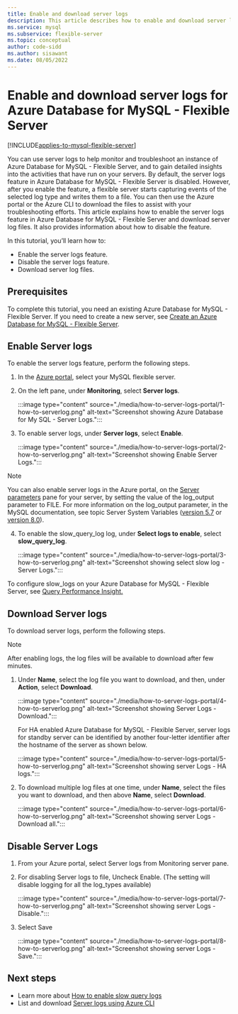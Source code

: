 ```yaml
---
title: Enable and download server logs
description: This article describes how to enable and download server logs for Azure Database for MySQL - Flexible Server by using the Azure portal.
ms.service: mysql
ms.subservice: flexible-server
ms.topic: conceptual
author: code-sidd
ms.author: sisawant
ms.date: 08/05/2022
---
```

# Enable and download server logs for Azure Database for MySQL - Flexible Server

[!INCLUDE[applies-to-mysql-flexible-server](../includes/applies-to-mysql-flexible-server.md)]

You can use server logs to help monitor and troubleshoot an instance of Azure Database for MySQL - Flexible Server, and to gain detailed insights into the activities that have run on your servers.
By default, the server logs feature in Azure Database for MySQL - Flexible Server is disabled. However, after you enable the feature, a flexible server starts capturing events of the selected log type and writes them to a file. You can then use the Azure portal or the Azure CLI to download the files to assist with your troubleshooting efforts.
This article explains how to enable the server logs feature in Azure Database for MySQL - Flexible Server and download server log files. It also provides information about how to disable the feature.

In this tutorial, you’ll learn how to:
- Enable the server logs feature.
- Disable the server logs feature.
- Download server log files.

## Prerequisites

To complete this tutorial, you need an existing Azure Database for MySQL - Flexible Server. If you need to create a new server, see [Create an Azure Database for MySQL - Flexible Server](./quickstart-create-server-portal.md).

## Enable Server logs

To enable the server logs feature, perform the following steps.

1. In the [Azure portal](https://portal.azure.com), select your MySQL flexible server.

2. On the left pane, under **Monitoring**, select **Server logs**.

    :::image type="content" source="./media/how-to-server-logs-portal/1-how-to-serverlog.png" alt-text="Screenshot showing Azure Database for My SQL - Server Logs.":::

3. To enable server logs, under **Server logs**, select **Enable**.

    :::image type="content" source="./media/how-to-server-logs-portal/2-how-to-serverlog.png" alt-text="Screenshot showing Enable Server Logs.":::

>[!Note]
> You can also enable server logs in the Azure portal, on the [Server parameters](./how-to-configure-server-parameters-portal.md) pane for your server, by setting the value of the log_output parameter to FILE.
> For more information on the log_output parameter, in the MySQL documentation, see topic Server System Variables ([version 5.7](https://dev.mysql.com/doc/refman/5.7/en/server-system-variables.html#sysvar_log_output) or [version 8.0](https://dev.mysql.com/doc/refman/8.0/en/server-system-variables.html#sysvar_log_output)).

4. To enable the slow_query_log log, under **Select logs to enable**, select **slow_query_log**.

    :::image type="content" source="./media/how-to-server-logs-portal/3-how-to-serverlog.png" alt-text="Screenshot showing select slow log - Server Logs.":::

To configure slow_logs on your Azure Database for MySQL - Flexible Server, see [Query Performance Insight.](./tutorial-query-performance-insights.md)


## Download Server logs

To download server logs, perform the following steps.
> [!Note]
> After enabling logs, the log files will be available to download after few minutes.

1. Under **Name**, select the log file you want to download, and then, under **Action**, select **Download**.

    :::image type="content" source="./media/how-to-server-logs-portal/4-how-to-serverlog.png" alt-text="Screenshot showing Server Logs - Download.":::

    For HA enabled Azure Database for MySQL - Flexible Server, server logs for standby server can be identified by another four-letter identifier after the hostname of the server as shown below.

    :::image type="content" source="./media/how-to-server-logs-portal/5-how-to-serverlog.png" alt-text="Screenshot showing server Logs - HA logs.":::

2. To download multiple log files at one time, under **Name**, select the files you want to download, and then above **Name**, select **Download**.

    :::image type="content" source="./media/how-to-server-logs-portal/6-how-to-serverlog.png" alt-text="Screenshot showing server Logs - Download all.":::


## Disable Server Logs

1. From your Azure portal, select Server logs from Monitoring server pane.

2. For disabling Server logs to file, Uncheck Enable. (The setting will disable logging for all the log_types available)

    :::image type="content" source="./media/how-to-server-logs-portal/7-how-to-serverlog.png" alt-text="Screenshot showing server Logs - Disable.":::

3. Select Save

    :::image type="content" source="./media/how-to-server-logs-portal/8-how-to-serverlog.png" alt-text="Screenshot showing server Logs - Save.":::


## Next steps
- Learn more about [How to enable slow query logs](./tutorial-query-performance-insights.md#configure-slow-query-logs-by-using-the-azure-portal)
- List and download [Server logs using Azure CLI](./how-to-server-logs-cli.md)

